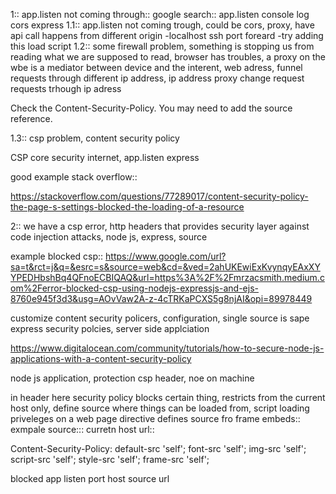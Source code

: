 1:: app.listen not coming through:: google search:: app.listen console log cors express
1.1:: app.listen not coming trough, could be cors, proxy, have api call happens from different origin  -localhost ssh port foreard  -try adding this load script
1.2:: some firewall problem, something is stopping us from reading what we are supposed to read, browser has troubles, a proxy on the wbe is a mediator between device and the interent, web adress, funnel requests through different ip address, ip address proxy change request requests trhough ip adress

Check the Content-Security-Policy. You may need to add the source reference.


1.3:: csp problem, content security policy

CSP core security internet, app.listen express

good example stack overflow::

https://stackoverflow.com/questions/77289017/content-security-policy-the-page-s-settings-blocked-the-loading-of-a-resource


2:: we have a csp error, http headers that provides security layer against code injection attacks, node js, express, source 

example blocked csp::
https://www.google.com/url?sa=t&rct=j&q=&esrc=s&source=web&cd=&ved=2ahUKEwiExKvynqyEAxXYYPEDHbshBq4QFnoECBIQAQ&url=https%3A%2F%2Fmrzacsmith.medium.com%2Ferror-blocked-csp-using-nodejs-expressjs-and-ejs-8760e945f3d3&usg=AOvVaw2A-z-4cTRKaPCXS5g8njAI&opi=89978449

customize content security policers, configuration, single source is sape express security polcies,
server side applciation

https://www.digitalocean.com/community/tutorials/how-to-secure-node-js-applications-with-a-content-security-policy

node js application, protection csp header, noe on machine

in header here security policy blocks certain thing, restricts from the current host only, define source where things can be loaded from, script loading priveleges on a web page
directive defines source fro frame embeds:: exmpale source::: curretn host url:: 

Content-Security-Policy: default-src 'self'; font-src 'self'; img-src 'self'; script-src 'self'; style-src 'self'; frame-src 'self';

blocked app listen port host source url